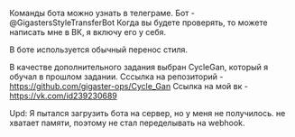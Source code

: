 Команды бота можно узнать в телеграме.
Бот - @GigastersStyleTransferBot
Когда вы будете проверять, то можете написать мне в ВК, я включу его у себя.

В боте используется обычный перенос стиля.

В качестве дополнительного задания выбран CycleGan, который я обучал в прошлом задании. Сссылка на репозиторий - https://github.com/gigaster-ops/Cycle_Gan
Ссылка на мой вк - https://vk.com/id239230689

Upd:
Я пытался загрузить бота на сервер, но у меня не получилось. не хватает памяти, поэтому не стал переделывать на webhook.
